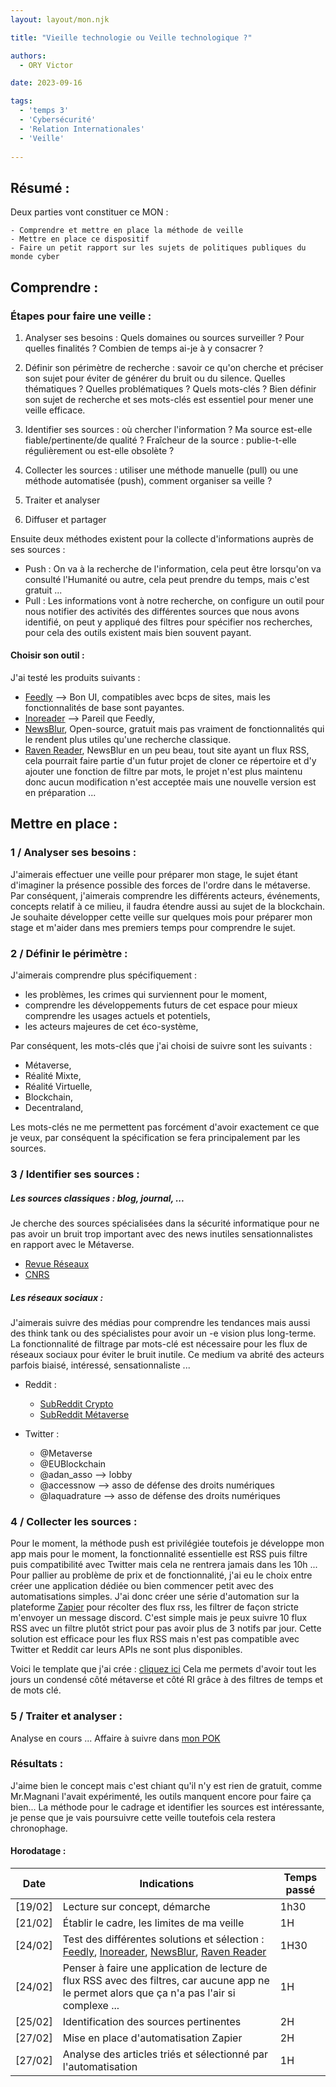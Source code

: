 ```yaml
---
layout: layout/mon.njk

title: "Vieille technologie ou Veille technologique ?"

authors:
  - ORY Victor

date: 2023-09-16

tags:
  - 'temps 3'
  - 'Cybersécurité'
  - 'Relation Internationales'
  - 'Veille'
  
---
```

## Résumé :

Deux parties vont constituer ce MON :

    - Comprendre et mettre en place la méthode de veille 
    - Mettre en place ce dispositif
    - Faire un petit rapport sur les sujets de politiques publiques du monde cyber

## Comprendre :

### Étapes pour faire une veille :

1) Analyser ses besoins : Quels domaines ou sources surveiller ? Pour quelles finalités ? Combien de temps ai-je à y consacrer ?

2) Définir son périmètre de recherche : savoir ce qu'on cherche et préciser son sujet pour éviter de générer du bruit ou du silence. Quelles thématiques ? Quelles problématiques ? Quels mots-clés ? Bien définir son sujet de recherche et ses mots-clés est essentiel pour mener une veille efficace.

3) Identifier ses sources : où chercher l'information ? Ma source est-elle fiable/pertinente/de qualité ? Fraîcheur de la source : publie-t-elle régulièrement ou est-elle obsolète ?

4) Collecter les sources : utiliser une méthode manuelle (pull) ou une méthode automatisée (push), comment organiser sa veille ?

5) Traiter et analyser

6) Diffuser et partager
  
Ensuite deux méthodes existent pour la collecte d'informations auprès de ses sources :

   - Push : On va à la recherche de l'information, cela peut être lorsqu'on va consulté l'Humanité ou autre, cela peut prendre du temps, mais c'est gratuit ...
   - Pull : Les informations vont à notre recherche, on configure un outil pour nous notifier des activités des différentes sources que nous avons identifié, on peut y appliqué des filtres pour spécifier nos recherches, pour cela des outils existent mais bien souvent payant.

#### Choisir son outil :

J'ai testé les produits suivants :

  - [Feedly](https://feedly.com/) --> Bon UI, compatibles avec bcps de sites, mais les fonctionnalités de base sont payantes.
  - [Inoreader](https://www.inoreader.com/fr/) --> Pareil que Feedly, 
  - [NewsBlur](https://newsblur.com/), Open-source, gratuit mais pas vraiment de fonctionnalités qui le rendent plus utiles qu'une recherche classique.
  - [Raven Reader](https://github.com/hello-efficiency-inc/raven-reader), NewsBlur en un peu beau, tout site ayant un flux RSS, cela pourrait faire partie d'un futur projet de cloner ce répertoire et d'y ajouter une fonction de filtre par mots, le projet n'est plus maintenu donc aucun modification n'est acceptée mais une nouvelle version est en préparation ...

## Mettre en place :

### 1 / Analyser ses besoins :

J'aimerais effectuer une veille pour préparer mon stage, le sujet étant d'imaginer la présence possible des forces de l'ordre dans le métaverse. Par conséquent, j'aimerais comprendre les différents acteurs, événements, concepts relatif à ce milieu, il faudra étendre aussi au sujet de la blockchain.
Je souhaite développer cette veille sur quelques mois pour préparer mon stage et m'aider dans mes premiers temps pour comprendre le sujet.

### 2 / Définir le périmètre :

J'aimerais comprendre plus spécifiquement :

  - les problèmes, les crimes qui surviennent pour le moment,
  - comprendre les développements futurs de cet espace pour mieux comprendre les usages actuels et potentiels,
  - les acteurs majeures de cet éco-système,

Par conséquent, les mots-clés que j'ai choisi de suivre sont les suivants :

   - Métaverse,
   - Réalité Mixte,
   - Réalité Virtuelle,
   - Blockchain,
   - Decentraland,

Les mots-clés ne me permettent pas forcément d'avoir exactement ce que je veux, par conséquent la spécification se fera principalement par les sources.

### 3 / Identifier ses sources :

##### Les sources classiques : blog, journal, ... 

Je cherche des sources spécialisées dans la sécurité informatique pour ne pas avoir un bruit trop important avec des news inutiles sensationnalistes en rapport avec le Métaverse.

 - [Revue Réseaux](https://www.cairn.info/rss/rss_revue-RES.xml)
 - [CNRS](https://lejournal.cnrs.fr/rss)

##### Les réseaux sociaux :

J'aimerais suivre des médias pour comprendre les tendances mais aussi des think tank ou des spécialistes pour avoir un -e vision plus long-terme. La fonctionnalité de filtrage par mots-clé est nécessaire pour les flux de réseaux sociaux pour éviter le bruit inutile.
Ce medium va abrité des acteurs parfois biaisé, intéressé, sensationnaliste ...

- Reddit :  
  
  - [SubReddit Crypto](https://www.reddit.com/r/CryptoCurrency/)
  - [SubReddit Métaverse](https://www.reddit.com/r/metaverse/)

- Twitter :
  
  - @Metaverse
  - @EUBlockchain
  - @adan_asso --> lobby
  - @accessnow --> asso de défense des droits numériques
  - @laquadrature --> asso de défense des droits numériques

### 4 / Collecter les sources :

Pour le moment, la méthode push est privilégiée toutefois je développe mon app mais pour le moment, la fonctionnalité essentielle est RSS puis filtre puis compatibilité avec Twitter mais cela ne rentrera jamais dans les 10h ...
Pour pallier au problème de prix et de fonctionnalité, j'ai eu le choix entre créer une application dédiée ou bien commencer petit avec des automatisations simples. J'ai donc créer une série d'automation sur la plateforme [Zapier](https://zapier.com/app/dashboard) pour récolter des flux rss, les filtrer de façon stricte m'envoyer un message discord.
C'est simple mais je peux suivre 10 flux RSS avec un filtre plutôt strict pour pas avoir plus de 3 notifs par jour.
Cette solution est efficace pour les flux RSS mais n'est pas compatible avec Twitter et Reddit car leurs APIs ne sont plus disponibles.

Voici le template que j'ai crée : [cliquez ici](https://zapier.com/shared/b388aedb52dd5d5fb3c11bf51d62d9ade926c1c7)
Cela me permets d'avoir tout les jours un condensé côté métaverse et côté RI grâce à des filtres de temps et de mots clé.

### 5 / Traiter et analyser :

Analyse en cours ... Affaire à suivre dans [mon POK](../pok/Rapport.md)

### Résultats :

J'aime bien le concept mais c'est chiant qu'il n'y est rien de gratuit, comme Mr.Magnani l'avait expérimenté, les outils manquent encore pour faire ça bien... La méthode pour le cadrage et identifier les sources est intéressante, je pense que je vais poursuivre cette veille toutefois cela restera chronophage.

#### Horodatage :

| Date | Indications | Temps passé |
| -------- | -------- |-------- |
|[19/02] | Lecture sur concept, démarche | 1h30 |
|[21/02] | Établir le cadre, les limites de ma veille  | 1H |
|[24/02] | Test des différentes solutions et sélection : [Feedly](https://feedly.com/), [Inoreader](https://www.inoreader.com/fr/), [NewsBlur](https://newsblur.com/), [Raven Reader](https://github.com/hello-efficiency-inc/raven-reader) | 1H30 |
|[24/02] | Penser à faire une application de lecture de flux RSS avec des filtres, car aucune app ne le permet alors que ça n'a pas l'air si complexe ... | 1H |
|[25/02] | Identification des sources pertinentes | 2H |
|[27/02] | Mise en place d'automatisation Zapier | 2H |
|[27/02] | Analyse des articles triés et sélectionné par l'automatisation | 1H |